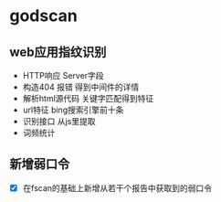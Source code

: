 # godscan

## web应用指纹识别
* HTTP响应 Server字段
* 构造404 报错 得到中间件的详情
* 解析html源代码 关键字匹配得到特征
* url特征 bing搜索引擎前十条
* 识别接口 从js里提取
* 词频统计


## 新增弱口令
- [x] 在fscan的基础上新增从若干个报告中获取到的弱口令
